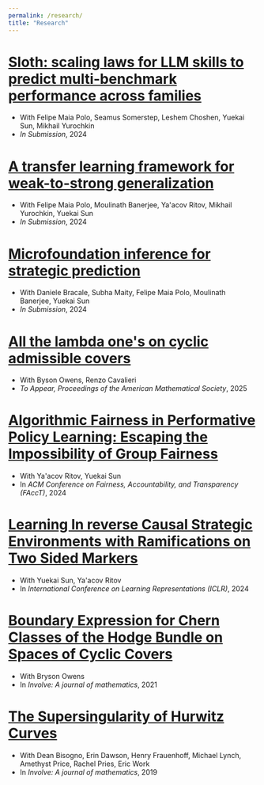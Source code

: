 ```yaml
---
permalink: /research/
title: "Research"
---
```

[Sloth: scaling laws for LLM skills to predict multi-benchmark performance across families](https://arxiv.org/abs/2412.06540v1)
======
- With Felipe Maia Polo, Seamus Somerstep, Leshem Choshen, Yuekai Sun, Mikhail Yurochkin
- *In Submission*, 2024
  
[A transfer learning framework for weak-to-strong generalization](https://arxiv.org/abs/2405.16236)
=======
  - With Felipe Maia Polo, Moulinath Banerjee, Ya'acov Ritov, Mikhail Yurochkin, Yuekai Sun
  - *In Submission*, 2024

[Microfoundation inference for strategic prediction](https://arxiv.org/abs/2411.08998)
=======
- With Daniele Bracale, Subha Maity, Felipe Maia Polo, Moulinath Banerjee, Yuekai Sun
- *In Submission*, 2024

[All the lambda one's on cyclic admissible covers](https://arxiv.org/abs/2112.13892)
=====
  - With Byson Owens, Renzo Cavalieri
  - *To Appear, Proceedings of the American Mathematical Society*, 2025

[Algorithmic Fairness in Performative Policy Learning: Escaping the Impossibility of Group Fairness](https://arxiv.org/abs/2405.20447)
=======
  - With Ya'acov Ritov, Yuekai Sun
  - In *ACM Conference on Fairness, Accountability, and Transparency (FAccT)*, 2024

[Learning In reverse Causal Strategic Environments with Ramifications on Two Sided Markers](https://arxiv.org/abs/2404.13240)
=====
  - With Yuekai Sun, Ya'acov Ritov
  - In *International Conference on Learning Representations (ICLR)*, 2024

[Boundary Expression for Chern Classes of the Hodge Bundle on Spaces of Cyclic Covers](https://arxiv.org/abs/1912.07720)
=====
  - With Bryson Owens
  - In *Involve: A journal of mathematics*, 2021

[The Supersingularity of Hurwitz Curves](https://arxiv.org/abs/1810.01582) 
=======
 - With  Dean Bisogno, Erin Dawson, Henry Frauenhoff, Michael Lynch, Amethyst Price, Rachel Pries, Eric Work
 - In *Involve: A journal of mathematics*, 2019
